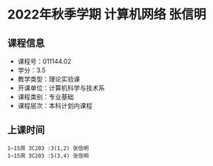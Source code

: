 # 2022年秋季学期 计算机网络 张信明






## 课程信息

- 课程号：011144.02
- 学分：3.5
- 教学类型：理论实验课
- 开课单位：计算机科学与技术系
- 课程类别：专业基础
- 课程层次：本科计划内课程

## 上课时间

```
1~15周 3C203 :3(1,2) 张信明
1~15周 3C203 :5(3,4) 张信明
```

